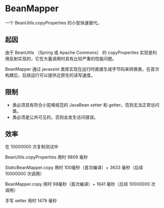 # BeanMapper
一个 BeanUtils.copyProperties 的小型快速替代。

## 起因
由于 BeanUtils （Spring 或 Apache Commons） 的 copyProperties 实现是利用反射实现的，它在大量调用时具有比较严重的性能问题。

BeanMapper 通过 javassist 类库实现在运行时直接生成字节码来转换类，在首次构建后，后续运行可以提供近原生的读写速度。

## 限制
 * 类必须具有符合小驼峰规范的 JavaBean setter 和 getter。否则无法正常访问类。
 * 类必须是公共可见的，否则会发生访问错误。
 
## 效率
在 10000000 次复制测试中

BeanUtils.copyProperties 用时 9809 毫秒

StaticBeanMapper.copy 用时 100毫秒（首次编译）+ 3633 毫秒（后续 10000000 次调用）

BeanMapper.copy 用时 98毫秒（首次编译）+ 1641 毫秒（后续 10000000 次调用）

手写 setter 用时 1479 毫秒